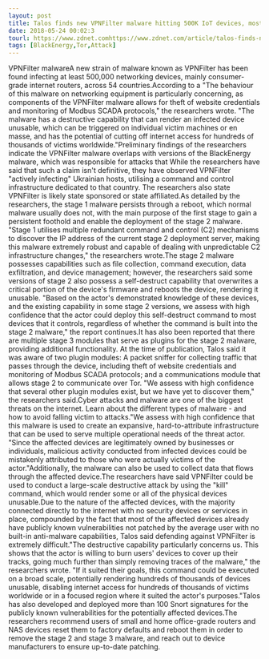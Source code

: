 ```yaml
---
layout: post
title: Talos finds new VPNFilter malware hitting 500K IoT devices, mostly in Ukraine
date: 2018-05-24 00:02:3
tourl: https://www.zdnet.comhttps://www.zdnet.com/article/talos-finds-new-vpnfilter-malware-hitting-500k-iot-devices-mostly-in-ukraine/
tags: [BlackEnergy,Tor,Attack]
---
```

VPNFilter malwareA new strain of malware known as VPNFilter has been found infecting at least 500,000 networking devices, mainly consumer-grade internet routers, across 54 countries.According to a "The behaviour of this malware on networking equipment is particularly concerning, as components of the VPNFilter malware allows for theft of website credentials and monitoring of Modbus SCADA protocols," the researchers wrote. "The malware has a destructive capability that can render an infected device unusable, which can be triggered on individual victim machines or en masse, and has the potential of cutting off internet access for hundreds of thousands of victims worldwide."Preliminary findings of the researchers indicate the VPNFilter malware overlaps with versions of the BlackEnergy malware, which was responsible for attacks that While the researchers have said that such a claim isn't definitive, they have observed VPNFilter "actively infecting" Ukrainian hosts, utilising a command and control infrastructure dedicated to that country. The researchers also state VPNFilter is likely state sponsored or state affiliated.As detailed by the researchers, the stage 1 malware persists through a reboot, which normal malware usually does not, with the main purpose of the first stage to gain a persistent foothold and enable the deployment of the stage 2 malware. "Stage 1 utilises multiple redundant command and control (C2) mechanisms to discover the IP address of the current stage 2 deployment server, making this malware extremely robust and capable of dealing with unpredictable C2 infrastructure changes," the researchers wrote.The stage 2 malware possesses capabilities such as file collection, command execution, data exfiltration, and device management; however, the researchers said some versions of stage 2 also possess a self-destruct capability that overwrites a critical portion of the device's firmware and reboots the device, rendering it unusable. "Based on the actor's demonstrated knowledge of these devices, and the existing capability in some stage 2 versions, we assess with high confidence that the actor could deploy this self-destruct command to most devices that it controls, regardless of whether the command is built into the stage 2 malware," the report continues.It has also been reported that there are multiple stage 3 modules that serve as plugins for the stage 2 malware, providing additional functionality. At the time of publication, Talos said it was aware of two plugin modules: A packet sniffer for collecting traffic that passes through the device, including theft of website credentials and monitoring of Modbus SCADA protocols; and a communications module that allows stage 2 to communicate over Tor. "We assess with high confidence that several other plugin modules exist, but we have yet to discover them," the researchers said.Cyber attacks and malware are one of the biggest threats on the internet. Learn about the different types of malware - and how to avoid falling victim to attacks."We assess with high confidence that this malware is used to create an expansive, hard-to-attribute infrastructure that can be used to serve multiple operational needs of the threat actor. "Since the affected devices are legitimately owned by businesses or individuals, malicious activity conducted from infected devices could be mistakenly attributed to those who were actually victims of the actor."Additionally, the malware can also be used to collect data that flows through the affected device.The researchers have said VPNFilter could be used to conduct a large-scale destructive attack by using the "kill" command, which would render some or all of the physical devices unusable.Due to the nature of the affected devices, with the majority connected directly to the internet with no security devices or services in place, compounded by the fact that most of the affected devices already have publicly known vulnerabilities not patched by the average user with no built-in anti-malware capabilities, Talos said defending against VPNFilter is extremely difficult."The destructive capability particularly concerns us. This shows that the actor is willing to burn users' devices to cover up their tracks, going much further than simply removing traces of the malware," the researchers wrote. "If it suited their goals, this command could be executed on a broad scale, potentially rendering hundreds of thousands of devices unusable, disabling internet access for hundreds of thousands of victims worldwide or in a focused region where it suited the actor's purposes."Talos has also developed and deployed more than 100 Snort signatures for the publicly known vulnerabilities for the potentially affected devices.The researchers recommend users of small and home office-grade routers and NAS devices reset them to factory defaults and reboot them in order to remove the stage 2 and stage 3 malware, and reach out to device manufacturers to ensure up-to-date patching. 